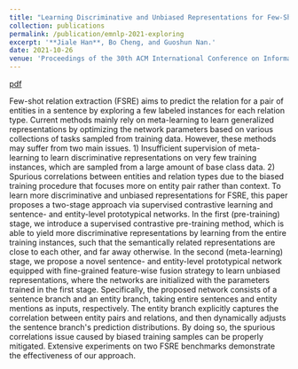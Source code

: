 ```yaml
---
title: "Learning Discriminative and Unbiased Representations for Few-Shot Relation Extraction"
collection: publications
permalink: /publication/emnlp-2021-exploring
excerpt: '**Jiale Han**, Bo Cheng, and Guoshun Nan.'
date: 2021-10-26
venue: 'Proceedings of the 30th ACM International Conference on Information & Knowledge Management'
---
```


[pdf](https://dl.acm.org/doi/abs/10.1145/3459637.3482268)


Few-shot relation extraction (FSRE) aims to predict the relation for a pair of entities in a sentence by exploring a few labeled instances for each relation type. Current methods mainly rely on meta-learning to learn generalized representations by optimizing the network parameters based on various collections of tasks sampled from training data. However, these methods may suffer from two main issues. 1) Insufficient supervision of meta-learning to learn discriminative representations on very few training instances, which are sampled from a large amount of base class data. 2) Spurious correlations between entities and relation types due to the biased training procedure that focuses more on entity pair rather than context. To learn more discriminative and unbiased representations for FSRE, this paper proposes a two-stage approach via supervised contrastive learning and sentence- and entity-level prototypical networks. In the first (pre-training) stage, we introduce a supervised contrastive pre-training method, which is able to yield more discriminative representations by learning from the entire training instances, such that the semantically related representations are close to each other, and far away otherwise. In the second (meta-learning) stage, we propose a novel sentence- and entity-level prototypical network equipped with fine-grained feature-wise fusion strategy to learn unbiased representations, where the networks are initialized with the parameters trained in the first stage. Specifically, the proposed network consists of a sentence branch and an entity branch, taking entire sentences and entity mentions as inputs, respectively. The entity branch explicitly captures the correlation between entity pairs and relations, and then dynamically adjusts the sentence branch's prediction distributions. By doing so, the spurious correlations issue caused by biased training samples can be properly mitigated. Extensive experiments on two FSRE benchmarks demonstrate the effectiveness of our approach.